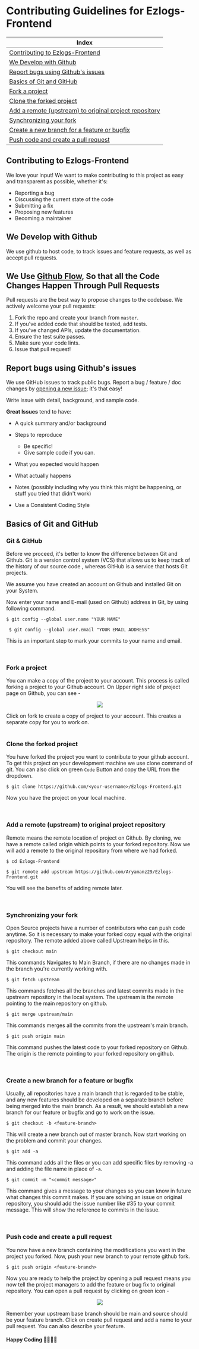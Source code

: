 # Contributing Guidelines for Ezlogs-Frontend

| Index                                                         |
| ------------------------------------------------------------- |
| [Contributing to Ezlogs-Frontend](#contributing-to-ezlogs-frontend) |
| [We Develop with Github](#we-develop-with-github)           |
| [Report bugs using Github's issues](#report-bugs-using-githubs-issues)|
| [Basics of Git and GitHub](#basics-of-git-and-github)|
| [Fork a project](#fork-a-project)|
| [Clone the forked project](#clone-the-forked-project)           |
| [Add a remote (upstream) to original project repository](#add-a-remote-upstream-to-original-project-repository)           |
| [Synchronizing your fork](#synchronizing-your-fork)           |
| [Create a new branch for a feature or bugfix](#create-a-new-branch-for-a-feature-or-bugfix)           |
| [Push code and create a pull request](#push-code-and-create-a-pull-request)           |


## Contributing to Ezlogs-Frontend

We love your input! We want to make contributing to this project as easy and transparent as possible, whether it's:

- Reporting a bug
- Discussing the current state of the code
- Submitting a fix
- Proposing new features
- Becoming a maintainer

## We Develop with Github

We use github to host code, to track issues and feature requests, as well as accept pull requests.

## We Use [Github Flow](https://docs.github.com/en/get-started/quickstart/github-flow), So  that all the Code Changes Happen Through Pull Requests

Pull requests are the best way to propose changes to the codebase. We actively welcome your pull requests:

1. Fork the repo and create your branch from `master`.
2. If you've added code that should be tested, add tests.
3. If you've changed APIs, update the documentation.
4. Ensure the test suite passes.
5. Make sure your code lints.
6. Issue that pull request!

## Report bugs using Github's issues

We use GitHub issues to track public bugs. Report a bug / feature / doc changes by [opening a new issue](https://github.com/Aryamanz29/Ezlogs-Frontend/issues/new/choose); it's that easy!

Write issue with detail, background, and sample code.

**Great Issues** tend to have:

- A quick summary and/or background
- Steps to reproduce
  - Be specific!
  - Give sample code if you can.
- What you expected would happen
- What actually happens
- Notes (possibly including why you think this might be happening, or stuff you tried that didn't work)

- Use a Consistent Coding Style

## Basics of Git and GitHub

### Git & GitHub

Before we proceed, it's better to know the difference between Git and Github. Git is a version control system (VCS) that allows us to keep track of the history of our source code , whereas GitHub is a service that hosts Git projects. 

We assume you have created an account on Github and installed Git on your System.

Now enter your name and E-mail (used on Github) address in Git, by using following command.

`$ git config --global user.name "YOUR NAME"`

` $ git config --global user.email "YOUR EMAIL ADDRESS"`

This is an important step to mark your commits to your name and email.

<br />

### Fork a project

You can make a copy of the project to your account. This process is called forking a project to your Github account. On Upper right side of project page on Github, you can see -

<p align="center">  <img  src="https://i.imgur.com/P0n6f97.png">  </p>
Click on fork to create a copy of project to your account. This creates a separate copy for you to work on.

<br />

<br />

### Clone the forked project

You have forked the project you want to contribute to your github account. To get this project on your development machine we use clone command of git. You can also click on green `Code` Button and copy the URL from the dropdown.

`$ git clone https://github.com/<your-username>/Ezlogs-Frontend.git`

Now you have the project on your local machine.

<br />

### Add a remote (upstream) to original project repository

Remote means the remote location of project on Github. By cloning, we have a remote called origin which points to your forked repository. Now we will add a remote to the original repository from where we had forked.

`$ cd Ezlogs-Frontend`

`$ git remote add upstream https://github.com/Aryamanz29/Ezlogs-Frontend.git` 

You will see the benefits of adding remote later.

<br />

### Synchronizing your fork

Open Source projects have a number of contributors who can push code anytime. So it is necessary to make your forked copy equal with the original repository. The remote added above called Upstream helps in this.

`$ git checkout main`

This commands Navigates to Main Branch, if there are no changes made in the branch you're currently working with. 

`$ git fetch upstream`

This commands fetches all the branches and latest commits made in the upstream repository in the local system. The upstream is the remote pointing to the main repository on github.

`$ git merge upstream/main`

This commands merges all the commits from the upstream's main branch. 


`$ git push origin main` 

This command pushes the latest code to your forked repository on Github. The origin is the remote pointing to your forked repository on github.

<br />

### Create a new branch for a feature or bugfix

Usually, all repositories have a main branch that is regarded to be stable, and any new features should be developed on a separate branch before being merged into the main branch. As a result, we should establish a new branch for our feature or bugfix and go to work on the issue. 

`$ git checkout -b <feature-branch>`

This will create a new branch out of master branch. Now start working on the problem and commit your changes.

`$ git add -a`

This command adds all the files or you can add specific files by removing -a and adding the file name in place of `-a`.

`$ git commit -m "<commit message>"`

 This command gives a message to your changes so you can know in future what changes this commit makes. If you are solving an issue on original repository, you should add the issue number like #35 to your commit message. This will show the reference to commits in the issue.

<br />

### Push code and create a pull request

You now have a new branch containing the modifications you want in the project you forked. Now, push your new branch to your remote github fork. 

`$ git push origin <feature-branch>`

Now you are ready to help the project by opening a pull request means you now tell the project managers to add the feature or bug fix to original repository. You can open a pull request by clicking on green icon -

<p align="center">  <img  src="https://i.imgur.com/aGaqAD5.png">  </p>

Remember your upstream base branch should be main and source should be your feature branch. Click on create pull request and add a name to your pull request. You can also describe your feature.

#### Happy Coding 👩‍💻👩‍💻